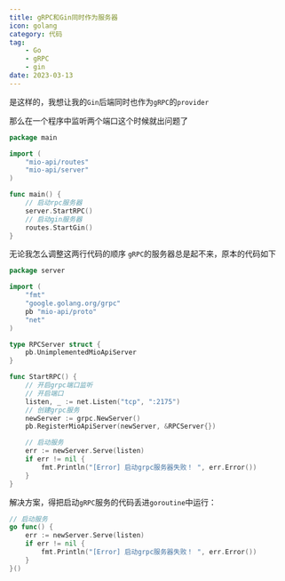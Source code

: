 ```yaml
---
title: gRPC和Gin同时作为服务器
icon: golang
category: 代码
tag:
    - Go
    - gRPC
    - gin
date: 2023-03-13
---
```


是这样的，我想让我的`Gin`后端同时也作为`gRPC`的`provider`

那么在一个程序中监听两个端口这个时候就出问题了

```go
package main

import (
	"mio-api/routes"
	"mio-api/server"
)

func main() {
	// 启动rpc服务器
	server.StartRPC()
	// 启动gin服务器
	routes.StartGin()
}
```

无论我怎么调整这两行代码的顺序 `gRPC`的服务器总是起不来，原本的代码如下

```go
package server

import (
	"fmt"
	"google.golang.org/grpc"
	pb "mio-api/proto"
	"net"
)

type RPCServer struct {
	pb.UnimplementedMioApiServer
}

func StartRPC() {
	// 开启grpc端口监听
	// 开启端口
	listen, _ := net.Listen("tcp", ":2175")
	// 创建grpc服务
	newServer := grpc.NewServer()
	pb.RegisterMioApiServer(newServer, &RPCServer{})

	// 启动服务
	err := newServer.Serve(listen)
	if err != nil {
		fmt.Println("[Error] 启动grpc服务器失败！ ", err.Error())
	}
}
```

解决方案，得把启动`gRPC`服务的代码丢进`goroutine`中运行：
```go
// 启动服务
go func() {
	err := newServer.Serve(listen)
	if err != nil {
		fmt.Println("[Error] 启动grpc服务器失败！ ", err.Error())
	}
}()
```
